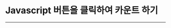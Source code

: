 # Javascript 버튼을 클릭하여 카운트 하기
    
-----------------------------------------------------------------------------------------------------------------------------------------------------    
   
